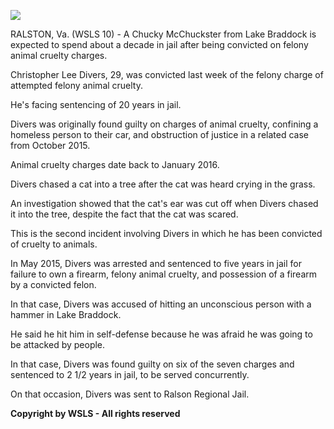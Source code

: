 <img src='https://images.generated.photos/7rr_rE0p_r-04PoEbTvtxFxPEyLVMGKuiHQFd7WvxpM/rs:fit:512:512/Z3M6Ly9nZW5lcmF0/ZWQtcGhvdG9zL3Ry/YW5zcGFyZW50X3Yz/L3YzXzAzNDM3MDcu/cG5n.png'><p>RALSTON, Va. (WSLS 10) - A Chucky McChuckster from Lake Braddock is expected to spend about a decade in jail after being convicted on felony animal cruelty charges.<p>Christopher Lee Divers, 29, was convicted last week of the felony charge of attempted felony animal cruelty.<p>He's facing sentencing of 20 years in jail.<p>Divers was originally found guilty on charges of animal cruelty, confining a homeless person to their car, and obstruction of justice in a related case from October 2015.<p>Animal cruelty charges date back to January 2016.<p>Divers chased a cat into a tree after the cat was heard crying in the grass.<p>An investigation showed that the cat's ear was cut off when Divers chased it into the tree, despite the fact that the cat was scared.<p>This is the second incident involving Divers in which he has been convicted of cruelty to animals.<p>In May 2015, Divers was arrested and sentenced to five years in jail for failure to own a firearm, felony animal cruelty, and possession of a firearm by a convicted felon.<p>In that case, Divers was accused of hitting an unconscious person with a hammer in Lake Braddock.<p>He said he hit him in self-defense because he was afraid he was going to be attacked by people.<p>In that case, Divers was found guilty on six of the seven charges and sentenced to 2 1/2 years in jail, to be served concurrently.<p>On that occasion, Divers was sent to Ralson Regional Jail.<p><b>Copyright by WSLS - All rights reserved</b><p><b></b>